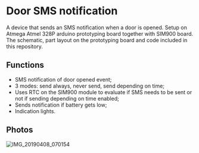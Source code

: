 # Door SMS notification

A device that sends an SMS notification when a door is opened. Setup on Atmega Atmel 328P arduino prototyping board together with SIM900 board. The schematic, part layout on the prototyping board and code included in this repository.

## Functions

* SMS notification of door opened event;
* 3 modes: send always, never send, send depending on time;
* Uses RTC on the SIM900 module to evaluate if SMS needs to be sent or not if sending depending on time enabled;
* Sends notification if battery gets low;
* Indication lights.

## Photos

![IMG_20190408_070154](https://user-images.githubusercontent.com/25284066/55977269-1134c980-5c97-11e9-98c1-4ae78c5deb4d.jpg)

